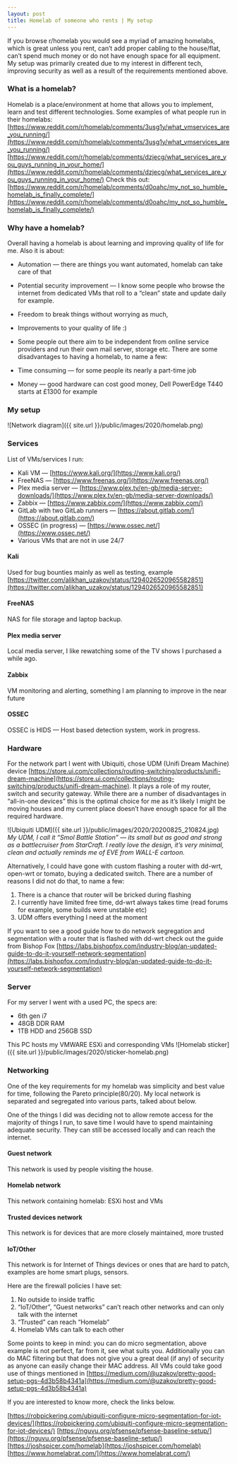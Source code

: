 ```yaml
---
layout: post
title: Homelab of someone who rents | My setup
---
```


If you browse r/homelab you would see a myriad of amazing homelabs, which is great unless you rent, can’t add proper cabling to the house/flat, can’t spend much money or do not have enough space for all equipment. My setup was primarily created due to my interest in different tech, improving security as well as a result of the requirements mentioned above.

### What is a homelab?

Homelab is a place/environment at home that allows you to implement, learn and test different technologies. Some examples of what people run in their homelabs:
[https://www.reddit.com/r/homelab/comments/3usg1y/what_vmservices_are_you_running/](https://www.reddit.com/r/homelab/comments/3usg1y/what_vmservices_are_you_running/)
[https://www.reddit.com/r/homelab/comments/dzjecg/what_services_are_you_guys_running_in_your_home/](https://www.reddit.com/r/homelab/comments/dzjecg/what_services_are_you_guys_running_in_your_home/)
Check this out: [https://www.reddit.com/r/homelab/comments/d0oahc/my_not_so_humble_homelab_is_finally_complete/](https://www.reddit.com/r/homelab/comments/d0oahc/my_not_so_humble_homelab_is_finally_complete/)

### Why have a homelab?
Overall having a homelab is about learning and improving quality of life for me. Also it is about:

- Automation — there are things you want automated, homelab can take care of that
- Potential security improvement — I know some people who browse the internet from dedicated VMs that roll to a “clean” state and update daily for example.
- Freedom to break things without worrying as much,
- Improvements to your quality of life :)
- Some people out there aim to be independent from online service providers and run their own mail server, storage etc.
There are some disadvantages to having a homelab, to name a few:

- Time consuming — for some people its nearly a part-time job
- Money — good hardware can cost good money, Dell PowerEdge T440 starts at £1300 for example

### My setup

![Network diagram]({{ site.url }}/public/images/2020/homelab.png)
### Services
List of VMs/services I run:
- Kali VM — [https://www.kali.org/](https://www.kali.org/)
- FreeNAS — [https://www.freenas.org/](https://www.freenas.org/)
- Plex media server — [https://www.plex.tv/en-gb/media-server-downloads/](https://www.plex.tv/en-gb/media-server-downloads/)
- Zabbix — [https://www.zabbix.com/](https://www.zabbix.com/)
- GitLab with two GitLab runners — [https://about.gitlab.com/](https://about.gitlab.com/)
- OSSEC (in progress) — [https://www.ossec.net/](https://www.ossec.net/)
- Various VMs that are not in use 24/7

#### Kali
Used for bug bounties mainly as well as testing, example [https://twitter.com/alikhan_uzakov/status/1294026520965582851](https://twitter.com/alikhan_uzakov/status/1294026520965582851)
#### FreeNAS
NAS for file storage and laptop backup.
#### Plex media server
Local media server, I like rewatching some of the TV shows I purchased a while ago.
#### Zabbix
VM monitoring and alerting, something I am planning to improve in the near future
#### OSSEC
OSSEC is HIDS — Host based detection system, work in progress.

### Hardware
For the network part I went with Ubiquiti, chose UDM (Unifi Dream Machine) device [https://store.ui.com/collections/routing-switching/products/unifi-dream-machine](https://store.ui.com/collections/routing-switching/products/unifi-dream-machine). It plays a role of my router, switch and security gateway. While there are a number of disadvantages in “all-in-one devices” this is the optimal choice for me as it’s likely I might be moving houses and my current place doesn’t have enough space for all the required hardware.

![Ubiquiti UDM]({{ site.url }}/public/images/2020/20200825_210824.jpg)
*My UDM, I call it “Smol Battle Station” — its small but as good and strong as a battlecruiser from StarCraft. I really love the design, it’s very minimal, clean and actually reminds me of EVE from WALL-E cartoon.*

Alternatively, I could have gone with custom flashing a router with dd-wrt, open-wrt or tomato, buying a dedicated switch. There are a number of reasons I did not do that, to name a few:

1. There is a chance that router will be bricked during flashing
2. I currently have limited free time, dd-wrt always takes time (read forums for example, some builds were unstable etc)
3. UDM offers everything I need at the moment

If you want to see a good guide how to do network segregation and segmentation with a router that is flashed with dd-wrt check out the guide from Bishop Fox [https://labs.bishopfox.com/industry-blog/an-updated-guide-to-do-it-yourself-network-segmentation](https://labs.bishopfox.com/industry-blog/an-updated-guide-to-do-it-yourself-network-segmentation)

### Server

For my server I went with a used PC, the specs are:
* 6th gen i7
* 48GB DDR RAM
* 1TB HDD and 256GB SSD

This PC hosts my VMWARE ESXi and corresponding VMs
![Homelab sticker]({{ site.url }}/public/images/2020/sticker-homelab.png)

### Networking

One of the key requirements for my homelab was simplicity and best value for time, following the Pareto principle(80/20). My local network is separated and segregated into various parts, talked about below.

One of the things I did was deciding not to allow remote access for the majority of things I run, to save time I would have to spend maintaining adequate security. They can still be accessed locally and can reach the internet.

#### Guest network
This network is used by people visiting the house.
#### Homelab network
This network containing homelab: ESXi host and VMs
#### Trusted devices network
This network is for devices that are more closely maintained, more trusted
#### IoT/Other
This network is for Internet of Things devices or ones that are hard to patch, examples are home smart plugs, sensors.

Here are the firewall policies I have set:

1. No outside to inside traffic
2. “IoT/Other”, “Guest networks” can’t reach other networks and can only talk with the internet
3. “Trusted” can reach “Homelab”
4. Homelab VMs can talk to each other

Some points to keep in mind: you can do micro segmentation, above example is not perfect, far from it, see what suits you. Additionally you can do MAC filtering but that does not give you a great deal (if any) of security as anyone can easily change their MAC address. All VMs could take good use of things mentioned in [https://medium.com/@uzakov/pretty-good-setup-pgs-4d3b58b4341a](https://medium.com/@uzakov/pretty-good-setup-pgs-4d3b58b4341a)


If you are interested to know more, check the links below.

[https://robpickering.com/ubiquiti-configure-micro-segmentation-for-iot-devices/](https://robpickering.com/ubiquiti-configure-micro-segmentation-for-iot-devices/)
[https://nguvu.org/pfsense/pfsense-baseline-setup/](https://nguvu.org/pfsense/pfsense-baseline-setup/)
[https://joshspicer.com/homelab](https://joshspicer.com/homelab)
[https://www.homelabrat.com/](https://www.homelabrat.com/)
